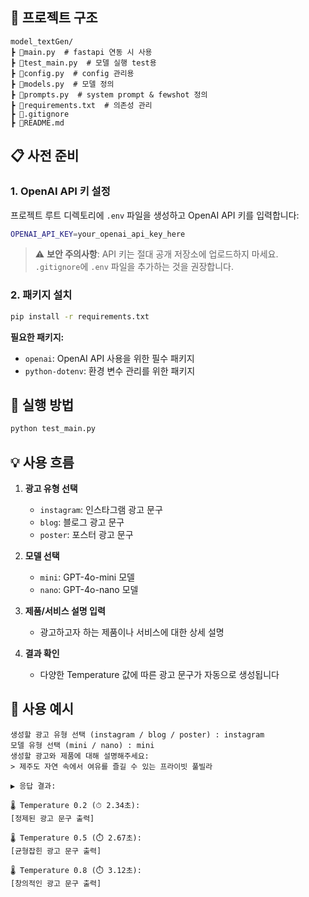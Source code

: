 ## 🔧 프로젝트 구조

```
model_textGen/
┣ 📜main.py  # fastapi 연동 시 사용
┣ 📜test_main.py  # 모델 실행 test용
┣ 📜config.py  # config 관리용
┣ 📜models.py  # 모델 정의
┣ 📜prompts.py  # system prompt & fewshot 정의
┣ 📜requirements.txt  # 의존성 관리
┣ 📜.gitignore
┣ 📜README.md 
```

## 📋 사전 준비

### 1. OpenAI API 키 설정

프로젝트 루트 디렉토리에 `.env` 파일을 생성하고 OpenAI API 키를 입력합니다:

```bash
OPENAI_API_KEY=your_openai_api_key_here
```

> ⚠️ **보안 주의사항**: API 키는 절대 공개 저장소에 업로드하지 마세요. `.gitignore`에 `.env` 파일을 추가하는 것을 권장합니다.

### 2. 패키지 설치

```bash
pip install -r requirements.txt
```

**필요한 패키지:**
- `openai`: OpenAI API 사용을 위한 필수 패키지
- `python-dotenv`: 환경 변수 관리를 위한 패키지

## 🎯 실행 방법

```bash
python test_main.py
```

## 💡 사용 흐름

1. **광고 유형 선택**
   - `instagram`: 인스타그램 광고 문구
   - `blog`: 블로그 광고 문구  
   - `poster`: 포스터 광고 문구

2. **모델 선택**
   - `mini`: GPT-4o-mini 모델
   - `nano`: GPT-4o-nano 모델

3. **제품/서비스 설명 입력**
   - 광고하고자 하는 제품이나 서비스에 대한 상세 설명

4. **결과 확인**
   - 다양한 Temperature 값에 따른 광고 문구가 자동으로 생성됩니다

## 📝 사용 예시

```
생성할 광고 유형 선택 (instagram / blog / poster) : instagram
모델 유형 선택 (mini / nano) : mini
생성할 광고와 제품에 대해 설명해주세요:
> 제주도 자연 속에서 여유를 즐길 수 있는 프라이빗 풀빌라

▶ 응답 결과:

🌡 Temperature 0.2 (⏱ 2.34초):
[정제된 광고 문구 출력]

🌡 Temperature 0.5 (⏱ 2.67초):
[균형잡힌 광고 문구 출력]

🌡 Temperature 0.8 (⏱ 3.12초):
[창의적인 광고 문구 출력]
```